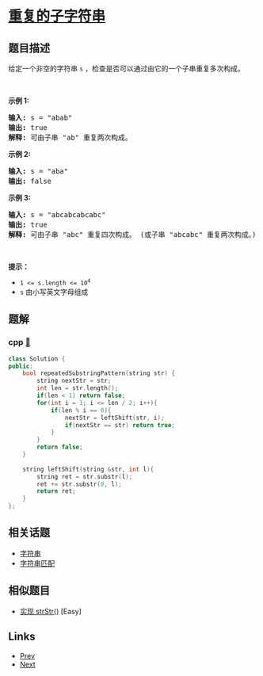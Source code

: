 
# [重复的子字符串](https://leetcode-cn.com/problems/repeated-substring-pattern)

## 题目描述

<p>给定一个非空的字符串<meta charset="UTF-8" />&nbsp;<code>s</code>&nbsp;，检查是否可以通过由它的一个子串重复多次构成。</p>

<p>&nbsp;</p>

<p><strong>示例 1:</strong></p>

<pre>
<strong>输入:</strong> s = "abab"
<strong>输出:</strong> true
<strong>解释:</strong> 可由子串 "ab" 重复两次构成。
</pre>

<p><strong>示例 2:</strong></p>

<pre>
<strong>输入:</strong> s = "aba"
<strong>输出:</strong> false
</pre>

<p><strong>示例 3:</strong></p>

<pre>
<strong>输入:</strong> s = "abcabcabcabc"
<strong>输出:</strong> true
<strong>解释:</strong> 可由子串 "abc" 重复四次构成。 (或子串 "abcabc" 重复两次构成。)
</pre>

<p>&nbsp;</p>

<p><b>提示：</b></p>

<p><meta charset="UTF-8" /></p>

<ul>
	<li><code>1 &lt;= s.length &lt;= 10<sup>4</sup></code></li>
	<li><code>s</code>&nbsp;由小写英文字母组成</li>
</ul>


## 题解

### cpp [🔗](repeated-substring-pattern.cpp) 
```cpp
class Solution {
public:
    bool repeatedSubstringPattern(string str) {
        string nextStr = str;
        int len = str.length();
        if(len < 1) return false;
        for(int i = 1; i <= len / 2; i++){
            if(len % i == 0){
                nextStr = leftShift(str, i);
                if(nextStr == str) return true;
            }
        }
        return false;
    }
    
    string leftShift(string &str, int l){
        string ret = str.substr(l);
        ret += str.substr(0, l);
        return ret;
    }
};
```


## 相关话题

- [字符串](https://leetcode-cn.com/tag/string) 
- [字符串匹配](https://leetcode-cn.com/tag/string-matching) 


## 相似题目

- [实现 strStr()](../implement-strstr/README.md)  [Easy] 


## Links

- [Prev](../assign-cookies/README.md) 
- [Next](../hamming-distance/README.md) 


